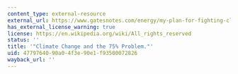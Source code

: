 ```yaml
---
content_type: external-resource
external_url: https://www.gatesnotes.com/energy/my-plan-for-fighting-climate-change
has_external_license_warning: true
license: https://en.wikipedia.org/wiki/All_rights_reserved
status: ''
title: '"Climate Change and the 75% Problem."'
uid: 47797640-90a0-4f3e-90e1-f93500072826
wayback_url: ''
---
```

